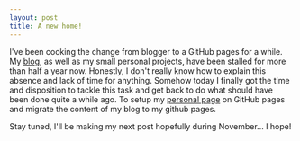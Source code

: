 ```yaml
---
layout: post
title: A new home!
---
```


I've been cooking the change from blogger to a GitHub pages for a while. My [blog](https://thatantennaguy.blogspot.com), as well as my small personal projects, have been stalled for more than half a year now. Honestly, I don't really know how to explain this absence and lack of time for anything. Somehow today I finally got the time and disposition to tackle this task and get back to do what should have been done quite a while ago. To setup my [personal page](https://theantennaguy.github.io) on GitHub pages and migrate the content of my blog to my github pages.

Stay tuned, I'll be making my next post hopefully during November... I hope!
